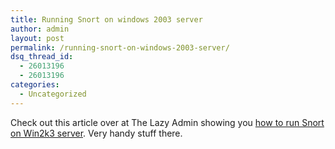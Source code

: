 ```yaml
---
title: Running Snort on windows 2003 server
author: admin
layout: post
permalink: /running-snort-on-windows-2003-server/
dsq_thread_id:
  - 26013196
  - 26013196
categories:
  - Uncategorized
---
```

Check out this article over at The Lazy Admin showing you [how to run Snort on Win2k3 server][1]. Very handy stuff there.

 [1]: http://thelazyadmin.com/index.php?/archives/121-Running-SNORT-IDS-on-Windows-2003.html